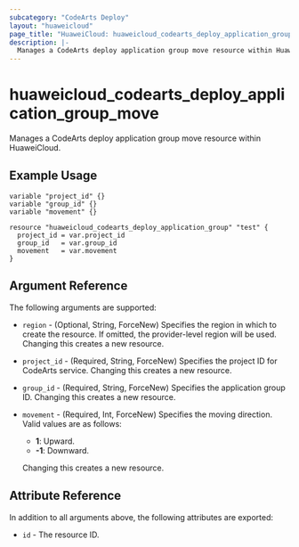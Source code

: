 ```yaml
---
subcategory: "CodeArts Deploy"
layout: "huaweicloud"
page_title: "HuaweiCloud: huaweicloud_codearts_deploy_application_group_move"
description: |-
  Manages a CodeArts deploy application group move resource within HuaweiCloud.
---
```


# huaweicloud_codearts_deploy_application_group_move

Manages a CodeArts deploy application group move resource within HuaweiCloud.

## Example Usage

```hcl
variable "project_id" {}
variable "group_id" {}
variable "movement" {}

resource "huaweicloud_codearts_deploy_application_group" "test" {
  project_id = var.project_id
  group_id   = var.group_id
  movement   = var.movement
}
```

## Argument Reference

The following arguments are supported:

* `region` - (Optional, String, ForceNew) Specifies the region in which to create the resource.
  If omitted, the provider-level region will be used.
  Changing this creates a new resource.

* `project_id` - (Required, String, ForceNew) Specifies the project ID for CodeArts service.
  Changing this creates a new resource.

* `group_id` - (Required, String, ForceNew) Specifies the application group ID.
  Changing this creates a new resource.

* `movement` - (Required, Int, ForceNew) Specifies the moving direction.
  Valid values are as follows:
  + **1**: Upward.
  + **-1**: Downward.

  Changing this creates a new resource.

## Attribute Reference

In addition to all arguments above, the following attributes are exported:

* `id` - The resource ID.

